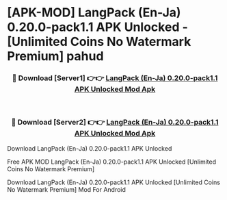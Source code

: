 # [APK-MOD] LangPack (En-Ja) 0.20.0-pack1.1 APK Unlocked - [Unlimited Coins No Watermark Premium] pahud



<div align="center">
<h3>🔴 Download [Server1] 👉👉 <a href="https://momento.my/?title=LangPack_(En-Ja)_0.20.0-pack1.1_APK_Unlocked">LangPack (En-Ja) 0.20.0-pack1.1 APK Unlocked Mod Apk</a></h3><br>

<h3>🔴 Download [Server2] 👉👉 <a href="https://momento.my/?title=LangPack_(En-Ja)_0.20.0-pack1.1_APK_Unlocked">LangPack (En-Ja) 0.20.0-pack1.1 APK Unlocked Mod Apk</a></h3>
</div>



Download LangPack (En-Ja) 0.20.0-pack1.1 APK Unlocked 

Free APK MOD LangPack (En-Ja) 0.20.0-pack1.1 APK Unlocked [Unlimited Coins No Watermark Premium]

Download LangPack (En-Ja) 0.20.0-pack1.1 APK Unlocked [Unlimited Coins No Watermark Premium] Mod For Android
